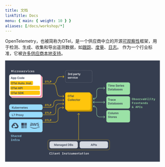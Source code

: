 ```yaml
---
title: 文档
linkTitle: Docs
menu: { main: { weight: 10 } }
aliases: [/docs/workshop/*]
---
```


OpenTelemetry，也被简称为OTel，是一个供应商中立的开源[可观察性](concepts/observability-primer/#what-is-observability)框架，用于检测、生成、收集和导出遥测数据，如[跟踪](concepts/observability-primer/#distributed-traces)、[度量](concepts/observability-primer/#reliability--metrics)、[日志](concepts/observability-primer/#logs)。
作为一个行业标准，它被[许多供应商本地支持](../ecosystem/vendors/)。

![OpenTelemetry参考体系结构](../assets/img/otel_diagram.png)
